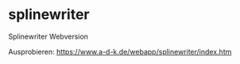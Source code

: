 # splinewriter
Splinewriter Webversion

Ausprobieren: https://www.a-d-k.de/webapp/splinewriter/index.htm
